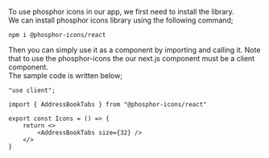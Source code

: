 To use phosphor icons in our app, we first need to install the library.
<br> We can install phosphor icons library using the following command;

```
npm i @phosphor-icons/react
```

Then you can simply use it as a component by importing and calling it. Note that to use the phosphor-icons the our next.js component must be a client component.
<br> The sample code is written below;

```
"use client";

import { AddressBookTabs } from "@phosphor-icons/react"

export const Icons = () => {
    return <>
        <AddressBookTabs size={32} />
    </>
}
```

